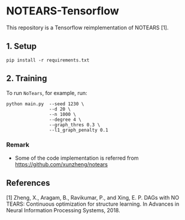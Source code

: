 # NOTEARS-Tensorflow

This repository is a Tensorflow reimplementation of NOTEARS [1].

## 1. Setup

```
pip install -r requirements.txt
```

## 2. Training
To run `NoTears`, for example, run:

```
python main.py  --seed 1230 \
                --d 20 \
                --n 1000 \
                --degree 4 \
                --graph_thres 0.3 \
                --l1_graph_penalty 0.1
```

### Remark
- Some of the code implementation is referred from https://github.com/xunzheng/notears

## References
[1] Zheng, X., Aragam, B., Ravikumar, P., and Xing, E. P. DAGs with NO TEARS: Continuous optimization for structure learning. In Advances in Neural Information Processing Systems, 2018.